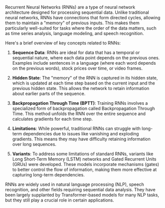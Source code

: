 Recurrent Neural Networks (RNNs) are a type of neural network architecture designed for processing sequential data. Unlike traditional neural networks, RNNs have connections that form directed cycles, allowing them to maintain a "memory" of previous inputs. This makes them particularly well-suited for tasks where the order of the data matters, such as time series analysis, language modeling, and speech recognition.

Here's a brief overview of key concepts related to RNNs:

1. **Sequence Data**: RNNs are ideal for data that has a temporal or sequential nature, where each data point depends on the previous ones. Examples include sentences in a language (where each word depends on the previous words), stock prices over time, or video frames.

2. **Hidden State**: The "memory" of the RNN is captured in its hidden state, which is updated at each time step based on the current input and the previous hidden state. This allows the network to retain information about earlier parts of the sequence.

3. **Backpropagation Through Time (BPTT)**: Training RNNs involves a specialized form of backpropagation called Backpropagation Through Time. This method unfolds the RNN over the entire sequence and calculates gradients for each time step.

4. **Limitations**: While powerful, traditional RNNs can struggle with long-term dependencies due to issues like vanishing and exploding gradients. This means they may have difficulty retaining information over long sequences.

5. **Variants**: To address some limitations of standard RNNs, variants like Long Short-Term Memory (LSTM) networks and Gated Recurrent Units (GRUs) were developed. These models incorporate mechanisms (gates) to better control the flow of information, making them more effective at capturing long-term dependencies.

RNNs are widely used in natural language processing (NLP), speech recognition, and other fields requiring sequential data analysis. They have been largely supplanted by Transformer-based models for many NLP tasks, but they still play a crucial role in certain applications.